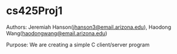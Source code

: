 # cs425Proj1

Authors: Jeremiah Hanson(jhanson3@email.arizona.edu), 
         Haodong Wang(haodongwang@email.arizona.edu)

Purpose: We are creating a simple C client/server program

